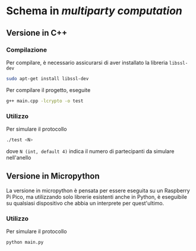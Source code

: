 # Schema in *multiparty computation*

## Versione in C++
### Compilazione
Per compilare, è necessario assicurarsi di aver installato la libreria `libssl-dev`
```bash
sudo apt-get install libssl-dev
```
Per compilare il progetto, eseguite
```bash
g++ main.cpp -lcrypto -o test
```

### Utilizzo
Per simulare il protocollo
```bash
./test <N>
```
dove `N (int, default 4)` indica il numero di partecipanti da simulare nell'anello

## Versione in Micropython
La versione in micropython è pensata per essere eseguita su un Raspberry Pi Pico,
ma utilizzando solo librerie esistenti anche in Python, è eseguibile su qualsiasi
dispositivo che abbia un interprete per quest'ultimo.

### Utilizzo
Per simulare il protocollo
```bash
python main.py
```